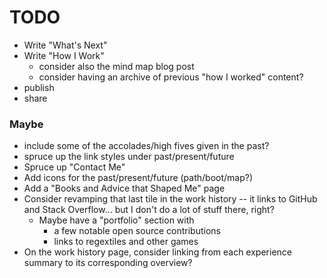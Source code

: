 # TODO

- Write "What's Next"
- Write "How I Work"
  - consider also the mind map blog post
  - consider having an archive of previous "how I worked" content?
- publish
- share


### Maybe

- include some of the accolades/high fives given in the past?
- spruce up the link styles under past/present/future
- Spruce up "Contact Me"
- Add icons for the past/present/future (path/boot/map?)
- Add a "Books and Advice that Shaped Me" page
- Consider revamping that last tile in the work history -- it links to GitHub
  and Stack Overflow... but I don't do a lot of stuff there, right?
    - Maybe have a "portfolio" section with
       - a few notable open source contributions
       - links to regextiles and other games
- On the work history page, consider linking from each experience summary to its
  corresponding overview?
